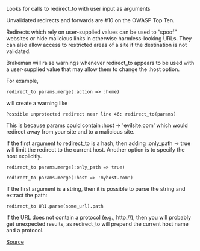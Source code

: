 Looks for calls to redirect_to with user input as arguments

Unvalidated redirects and forwards are #10 on the OWASP Top Ten.

Redirects which rely on user-supplied values can be used to “spoof” websites or hide malicious links in otherwise harmless-looking URLs. They can also allow access to restricted areas of a site if the destination is not validated.

Brakeman will raise warnings whenever redirect_to appears to be used with a user-supplied value that may allow them to change the :host option.

For example,

    redirect_to params.merge(:action => :home)

will create a warning like

    Possible unprotected redirect near line 46: redirect_to(params)

This is because params could contain :host => 'evilsite.com' which would redirect away from your site and to a malicious site.

If the first argument to redirect_to is a hash, then adding :only_path => true will limit the redirect to the current host. Another option is to specify the host explicitly.

    redirect_to params.merge(:only_path => true)

    redirect_to params.merge(:host => 'myhost.com')

If the first argument is a string, then it is possible to parse the string and extract the path:

    redirect_to URI.parse(some_url).path

If the URL does not contain a protocol (e.g., http://), then you will probably get unexpected results, as redirect_to will prepend the current host name and a protocol.

[Source](http://brakemanscanner.org/docs/warning_types/redirect/)
